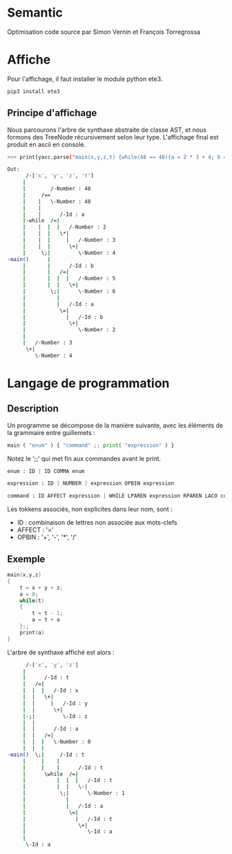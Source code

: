 # Semantic
Optimisation code source par Simon Vernin et François Torregrossa

# Affiche
Pour l'affichage, il faut installer le module python ete3.
```bash
pip3 install ete3
```

## Principe d'affichage
Nous parcourons l'arbre de synthaxe abstraite de classe AST, et nous formons des TreeNode récursivement selon leur type. L'affichage final est produit en ascii en console.
```bash
>>> print(yacc.parse("main(x,y,z,t) {while(48 == 48){a = 2 * 3 + 4; b = 5 + 6; a = b + 2};; print(3+4)}"))

Out:
      /-['x', 'y', 'z', 't']
     |
     |        /-Number : 48
     |     /==
     |    |   \-Number : 48
     |    |
     |    |      /-Id : a
     |-while  /=|
     |    |  |  |   /-Number : 2
     |    |  |   \*|
     |    |  |     |   /-Number : 3
     |    |  |      \+|
     |     \;|         \-Number : 4
-main()      |
     |       |      /-Id : b
     |       |   /=|
     |       |  |  |   /-Number : 5
     |       |  |   \+|
     |        \;|      \-Number : 6
     |          |
     |          |   /-Id : a
     |           \=|
     |             |   /-Id : b
     |              \+|
     |                 \-Number : 2
     |
     |   /-Number : 3
      \+|
         \-Number : 4
```

# Langage de programmation
## Description
Un programme se décompose de la manière suivante, avec les éléments de la grammaire entre guillemets :
```python
main ( "enum" ) { "command" ;; print( "expression" ) }
```
Notez le ';;' qui met fin aux commandes avant le print.
```python
enum : ID | ID COMMA enum
```

```python
expression : ID | NUMBER | expression OPBIN expression
```

```python
command : ID AFFECT expression | WHILE LPAREN expression RPAREN LACO commande RACO | command END command
```

Les tokkens associés, non explicites dans leur nom, sont :
- ID : combinaison de lettres non associée aux mots-clefs
- AFFECT : '='
- OPBIN : '+', '-', '*', '/'

## Exemple

```C++
main(x,y,z) 
{
	t = x + y + z;
    a = 0;
    while(t)
    {
    	t = t - 1;
        a = t + a
    };;
    print(a)
}
```
L'arbre de synthaxe affiché est alors :
```bash
      /-['x', 'y', 'z']
     |
     |      /-Id : t
     |   /=|
     |  |  |   /-Id : x
     |  |   \+|
     |  |     |   /-Id : y
     |  |      \+|
     |-;|         \-Id : z
     |  |
     |  |      /-Id : a
     |  |   /=|
     |  |  |   \-Number : 0
     |  |  |
-main()  \;|     /-Id : t
     |     |    |
     |     |    |      /-Id : t
     |      \while  /=|
     |          |  |  |   /-Id : t
     |          |  |   \-|
     |           \;|      \-Number : 1
     |             |
     |             |   /-Id : a
     |              \=|
     |                |   /-Id : t
     |                 \+|
     |                    \-Id : a
     |
      \-Id : a
```




